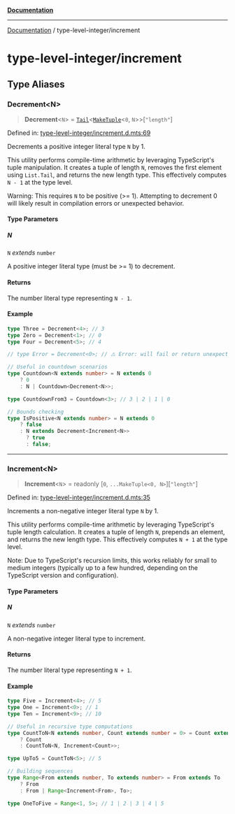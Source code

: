 [**Documentation**](../README.md)

---

[Documentation](../README.md) / type-level-integer/increment

# type-level-integer/increment

## Type Aliases

### Decrement\<N\>

> **Decrement**\<`N`\> = [`Tail`](../tuple-and-list/list/namespaces/List.md#tail)\<[`MakeTuple`](../tuple-and-list/make-tuple.md#maketuple)\<`0`, `N`\>\>\[`"length"`\]

Defined in: [type-level-integer/increment.d.mts:69](https://github.com/noshiro-pf/ts-type-forge/blob/main/src/type-level-integer/increment.d.mts#L69)

Decrements a positive integer literal type `N` by 1.

This utility performs compile-time arithmetic by leveraging TypeScript's tuple manipulation.
It creates a tuple of length `N`, removes the first element using `List.Tail`,
and returns the new length type. This effectively computes `N - 1` at the type level.

Warning: This requires `N` to be positive (>= 1). Attempting to decrement 0 will likely
result in compilation errors or unexpected behavior.

#### Type Parameters

##### N

`N` _extends_ `number`

A positive integer literal type (must be >= 1) to decrement.

#### Returns

The number literal type representing `N - 1`.

#### Example

```ts
type Three = Decrement<4>; // 3
type Zero = Decrement<1>; // 0
type Four = Decrement<5>; // 4

// type Error = Decrement<0>; // ⚠️ Error: will fail or return unexpected result

// Useful in countdown scenarios
type Countdown<N extends number> = N extends 0
    ? 0
    : N | Countdown<Decrement<N>>;

type CountdownFrom3 = Countdown<3>; // 3 | 2 | 1 | 0

// Bounds checking
type IsPositive<N extends number> = N extends 0
    ? false
    : N extends Decrement<Increment<N>>
      ? true
      : false;
```

---

### Increment\<N\>

> **Increment**\<`N`\> = readonly \[`0`, `...MakeTuple<0, N>`\]\[`"length"`\]

Defined in: [type-level-integer/increment.d.mts:35](https://github.com/noshiro-pf/ts-type-forge/blob/main/src/type-level-integer/increment.d.mts#L35)

Increments a non-negative integer literal type `N` by 1.

This utility performs compile-time arithmetic by leveraging TypeScript's tuple length calculation.
It creates a tuple of length `N`, prepends an element, and returns the new length type.
This effectively computes `N + 1` at the type level.

Note: Due to TypeScript's recursion limits, this works reliably for small to medium integers
(typically up to a few hundred, depending on the TypeScript version and configuration).

#### Type Parameters

##### N

`N` _extends_ `number`

A non-negative integer literal type to increment.

#### Returns

The number literal type representing `N + 1`.

#### Example

```ts
type Five = Increment<4>; // 5
type One = Increment<0>; // 1
type Ten = Increment<9>; // 10

// Useful in recursive type computations
type CountToN<N extends number, Count extends number = 0> = Count extends N
    ? Count
    : CountToN<N, Increment<Count>>;

type UpTo5 = CountToN<5>; // 5

// Building sequences
type Range<From extends number, To extends number> = From extends To
    ? From
    : From | Range<Increment<From>, To>;

type OneToFive = Range<1, 5>; // 1 | 2 | 3 | 4 | 5
```
